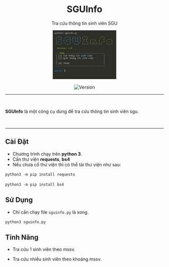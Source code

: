 <div align="center">

# SGUInfo

Tra cứu thông tin sinh viên SGU

<img src="/Screenshot/Banner.png" width="40%">

![Version](https://img.shields.io/badge/Version-1.0-00ffff.svg)

</div>

---

<br>

**SGUInfo** là một công cụ dùng để tra cứu thông tin sinh viên sgu.

<br>

---

## Cài Đặt

* Chương trình chạy trên **python 3**.
* Cần thư viện **requests**, **bs4**
* Nếu chưa cố thư viện thì có thể tải thư viện như sau:
```
python3 -m pip install requests

python3 -m pip install bs4
```

## Sử Dụng 

* Chỉ cần chạy file `sguinfo.py` là xong.
```
python3 sguinfo.py
```

## Tính Năng

* Tra cứu 1 sinh viên theo mssv.

* Tra cứu nhiều sinh viên theo khoảng mssv.
